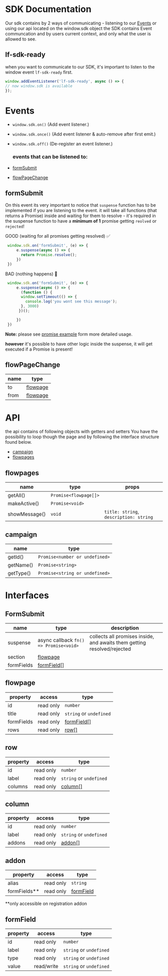 # SDK Documentation

Our sdk contains by 2 ways of communicating - listening to our [Events](#Events) or using our api located on the window.sdk object
the SDK contains Event communcation and by users current context, and only what the user is allowed to see.

## lf-sdk-ready
when you want to communicate to our SDK, it's important to listen to the window event
`lf-sdk-ready` first.
``` javascript 
window.addEventListener('lf-sdk-ready', async () => {
// now window.sdk is available
});
```
# Events

- `window.sdk.on()` (Add event listener.)
- `window.sdk.once()` (Add event listener & auto-remove after first emit.)
- `window.sdk.off()` (De-register an event listener.)
  ### events that can be listened to:

- [formSubmit](#formSubmit) 
- [flowPageChange](#flowPageChange)

## formSubmit

On this event its very important to notice that `suspense` function has to be implemented if you are listening to the event.
it will take all functions (that returns a Promise) inside and waiting for them to resolve - it's required in the suspense function to have a **minimum of 1** promise getting `reolved` or `rejected`!

GOOD (waiting for all promises getting resolved) ✅
``` javascript
 window.sdk.on('formSubmit', (e) => {
     e.suspense(async () => {
       return Promise.resolve();
     })
 })
```
BAD (nothing happens) 🚫
``` javascript
 window.sdk.on('formSubmit', (e) => {
     e.suspense(async () => {
       (function () {
       window.setTimeout(() => {
         console.log('you wont see this message');
       }, 3000)
      })();

     })
 })
```

**Note:** please see [promise example](https://github.com/Leadfamly/sdk-docs/blob/main/examples/promiseUsage.js) form more detailed usage.


**however** it's possible to have other logic inside the suspense, it will get executed if a Promise is present!


## flowPageChange

| name | type                  |
| ---- | --------------------- |
| to   | [flowpage](#flowpage) |
| from | [flowpage](#flowpage) |

# API
the api contains of following objects with getters and setters
You have the possibility to loop though the page and by following the interface structure found below.
- [campaign](#campaign)
- [flowpages](#flowpages)

## flowpages

| name          | type                  | props                                  |
| ------------- | --------------------- | -------------------------------------- |
| getAll()      | `Promise<flowpage[]>` |                                        |
| makeActive()  | `Promise<void>`       |                                        |
| showMessage() | `void`                | `title: string`, `description: string` |

## campaign

| name      | type                           |
| --------- | ------------------------------ |
| getId()   | `Promise<number or undefined>` |
| getName() | `Promise<string>`              |
| getType() | `Promise<string or undefined>` |

# Interfaces
## FormSubmit

| name       | type                                   | description                                                             |
| ---------- | -------------------------------------- | ----------------------------------------------------------------------- |
| suspense   | async callback `fn() => Promise<void>` | collects all promises inside, and awaits them getting resolved/rejected |
| section    | [flowpage](#flowpage)                  |
| formFields | [formField[]](#formField)              |

## flowpage
| property   | access    | type                      |
| ---------- | --------- | ------------------------- |
| id         | read only | `number`                  |
| title      | read only | `string` or `undefined`   |
| formFields | read only | [formField[]](#formField) |
| rows       | read only | [row[]](#row)             |


## row
| property | access    | type                    |
| -------- | --------- | ----------------------- |
| id       | read only | `number`                |
| label    | read only | `string` or `undefined` |
| columns  | read only | [column[]](#column)     |
## column
| property | access    | type                    |
| -------- | --------- | ----------------------- |
| id       | read only | `number`                |
| label    | read only | `string` or `undefined` |
| addons   | read only | [addon[]](#addon)       |

## addon
| property     | access    | type                    |
| ------------ | --------- | ----------------------- |
| alias        | read only | `string`                |
| formFields** | read only | [formField](#formField) |

**only accessible on registration addon
## formField
| property | access     | type                    |
| -------- | ---------- | ----------------------- |
| id       | read only  | `number`                |
| label    | read only  | `string` or `undefined` |
| type     | read only  | `string` or `undefined` |
| value    | read/write | `string` or `undefined` |

